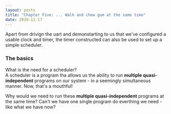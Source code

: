```yaml
---
layout: posts
title: "Chapter Five: ... Walk and chew gum at the same time"
date: 2020-11-17
---  
```


Apart from drivign the uart and demonstarting to us that we've configured a usable clock and timer, the timer constructed can also be used to set up a simple scheduler.

### The basics  

What is the need for a scheduler?  
A scheduler is a program tha allows us the ability to run **multiple quasi-independent** programs on our system - in a seemingly simultaneous manner. Now, that's a mouthful!  

Why would we need to run these **multiple quasi-independent** programs at the same time? Can't we have one single program do everthing we need - like what we have now?  

